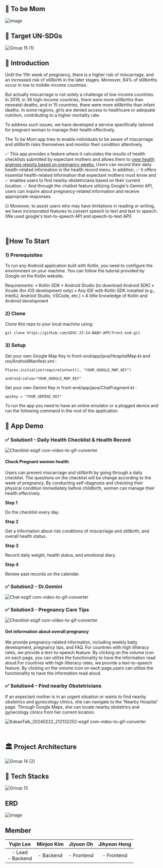 ## 🤰 To be Mom
![image](https://github.com/GDSC-23-24-BABY-APP/tobemom-spring-mvc/assets/80439068/63c22d41-a927-41e5-87bc-07681ce62e5e)

## 🎯 Target UN-SDGs
![Group 15 (1)](https://github.com/GDSC-23-24-BABY-APP/tobemom-spring-mvc/assets/80439068/3f8a7ff8-7d22-4f73-ae88-56cc1c2be08e)

## 🙌 Introduction
Until the 11th week of pregnancy, there is a higher risk of miscarriage, and an increased risk of stillbirth in the later stages. Moreover, 84% of stillbirths occur in low to middle-income countries.

But actually miscarriage is not solely a challenge of low-income countries. In 2019, in 39 high-income countries, there were more stillbirths than neonatal deaths, and in 15 countries, there were more stillbirths than infant deaths. In some regions, girls are denied access to healthcare or adequate nutrition, contributing to a higher mortality rate. 

To address such issues, we have developed a service specifically tailored for pregnant woman to manage their health effectively.

The To be Mom app tries to enable individuals to be aware of miscarriage and stillbirth risks themselves and monitor their condition attentively.

✅ This app provides a feature where it calculates the results of health checklists submitted by expectant mothers and allows them to <u> view health analysis reports based on pregnancy weeks.</u> Users can record their daily health-related information in the health record menu. In addition, ✅ it offers essential health-related information that expectant mothers must know and ✅ enables users to find nearby obstetricians based on their current location. ✅ And through the chatbot feature utilizing Google's Gemini API, users can inquire about pregnancy-related information and receive appropriate responses.

☑ Moreover, to assist users who may have limitations in reading or writing, we have incorporated features to convert speech to text and text to speech. (We used google's text-to-speech API and speech-to-text API)

<br>

## 📍How To Start
### 1) Prerequisites
   To run any Android application built with Kotlin, you need to configure the environment on your machine. You can follow the tutorial provided by Google on the Kotlin website.
   
Requirements:
	•	Kotlin SDK
	•	Android Studio (to download Android SDK)
	•	Xcode (for iOS development only)
	•	Any IDE with Kotlin SDK installed (e.g., IntelliJ, Android Studio, VSCode, etc.)
	•	A little knowledge of Kotlin and Android development

### 2) Clone
Clone this repo to your local machine using:

    git clone https://github.com/GDSC-23-24-BABY-APP/front-end.git

### 3) Setup
Set your own Google Map Key in front-end/app/java/HospitalMap.kt and res/AndroidManifest.xml :

    Places.initialize(requireContext(), "YOUR_GOOGLE_MAP_KEY")
    
    android:value="YOUR_GOOGLE_MAP_KEY"

Set your own Gemini Key in front-end/app/java/ChatFragment.kt : 

    apiKey = "YOUR_GEMINI_KEY"

To run the app you need to have an online emulator or a plugged device and run the following command in the root of the application.

## 🔎 App Demo

### ✅ Solution1 - Daily Health Checklist & Health Record
![Checklist-ezgif com-video-to-gif-converter](https://github.com/GDSC-23-24-BABY-APP/tobemom-spring-mvc/assets/80439068/d1b2f731-d58d-4061-a9de-102c52998bea)

#### Check Pregnant women health
Users can prevent miscarriage and stillbirth by going through a daily checklist.
The questions on the checklist will be change according to the week of pregnancy. By conducting self-diagnosis and checking their physical condition immediately before childbirth, women can manage their health effectively. 

**Step 1**

Do the checklist every day.

**Step 2**

Get a information about risk conditions of miscarriage and stillbirth, and overall health status.

**Step 3**

Record daily weight, health status, and emotional diary.

**Step 4**

Review past records on the calendar. 

### ✅ Solution2 - Dr.Gemini
![Chat-ezgif com-video-to-gif-converter](https://github.com/GDSC-23-24-BABY-APP/tobemom-spring-mvc/assets/80439068/1a4e6d9f-393e-4b85-bbf1-f874e15c8dd4)

### ✅ Solution3 - Pregnancy Care Tips
![Checklist-ezgif com-video-to-gif-converter](https://github.com/GDSC-23-24-BABY-APP/tobemom-spring-mvc/assets/80439068/d1b2f731-d58d-4061-a9de-102c52998bea)


#### Get information about overall pregnancy

We provide pregnancy-related information, including weekly baby development, pregnancy tips, and FAQ.
For countries with high illiteracy rates, we provide a text-to-speech feature. By clicking on the volume icon on each page, you can utilize the functionality to have the information read aloud.For countries with high illiteracy rates, we provide a text-to-speech feature. By clicking on the volume icon on each page,users can utilize the functionality to have the information read aloud.

### ✅ Solution4 - Find nearby Obstetricians

If an expectant mother is in an urgent situation or wants to find nearby obstetrics and gynecology clinics, she can navigate to the 'Nearby Hospital' page. Through Google Maps, she can locate nearby obstetrics and gynecology clinics from her current location.

![KakaoTalk_20240222_212132252-ezgif com-video-to-gif-converter](https://github.com/GDSC-23-24-BABY-APP/tobemom-spring-mvc/assets/80439068/1d3ba334-c3b4-459f-a1fd-20af23d83afc)


<br>




## 🏛 Project Architecture

![Group 14 (2)](https://github.com/GDSC-23-24-BABY-APP/tobemom-spring-mvc/assets/80439068/33b37b9e-3a18-44db-a445-5bc9b2b82c01)
<br>


## 🔧 Tech Stacks

![Group 13](https://github.com/GDSC-23-24-BABY-APP/tobemom-spring-mvc/assets/80439068/68597a23-5f28-4c34-bea8-4dfcb67c125d)
<br>


## ERD

![image](https://github.com/GDSC-23-24-BABY-APP/tobemom-spring-mvc/assets/80439068/0ca1e8e0-b0c9-4eea-a333-37483be35a57)
<br>


## Member

| **Yujin Lee** | **Minjoo Kim** | **Jiyoon Oh** | **Jihyeon Hong** |
|:-------------:|:---------------:|:-------------:|:--------------:|
| - Lead  <br>- Backend  | - Backend | - Frontend | - Frontend |


<br>
<br>

